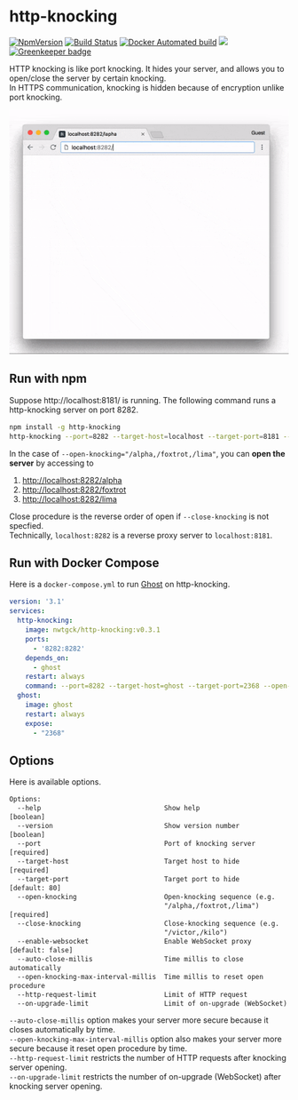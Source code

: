 # http-knocking

[![NpmVersion](https://img.shields.io/npm/v/http-knocking.svg)](https://www.npmjs.com/package/http-knocking)
 [![Build Status](https://travis-ci.com/nwtgck/http-knocking.svg?branch=develop)](https://travis-ci.com/nwtgck/http-knocking) [![Docker Automated build](https://img.shields.io/docker/automated/nwtgck/http-knocking.svg)](https://hub.docker.com/r/nwtgck/http-knocking/) [![](https://images.microbadger.com/badges/image/nwtgck/http-knocking.svg)](https://microbadger.com/images/nwtgck/http-knocking "Get your own image badge on microbadger.com") [![Greenkeeper badge](https://badges.greenkeeper.io/nwtgck/http-knocking.svg)](https://greenkeeper.io/)

HTTP knocking is like port knocking. It hides your server, and allows you to open/close the server by certain knocking.   
In HTTPS communication, knocking is hidden because of encryption unlike port knocking.

![demo1](demo_images/demo1.gif)

## Run with npm

Suppose http://localhost:8181/ is running. The following command runs a http-knocking server on port 8282.

```bash
npm install -g http-knocking
http-knocking --port=8282 --target-host=localhost --target-port=8181 --open-knocking="/alpha,/foxtrot,/lima"
```

In the case of `--open-knocking="/alpha,/foxtrot,/lima"`, you can **open the server** by accessing to

1. <http://localhost:8282/alpha>
1. <http://localhost:8282/foxtrot>
1. <http://localhost:8282/lima>  

Close procedure is the reverse order of open if `--close-knocking` is not specfied.  
Technically, `localhost:8282` is a reverse proxy server to `localhost:8181`.


## Run with Docker Compose

Here is a `docker-compose.yml` to run [Ghost](https://ghost.org/) on http-knocking.

```yaml
version: '3.1'
services:
  http-knocking:
    image: nwtgck/http-knocking:v0.3.1
    ports:
      - '8282:8282'
    depends_on:
      - ghost
    restart: always
    command: --port=8282 --target-host=ghost --target-port=2368 --open-knocking="/alpha,/foxtrot,/lima"
  ghost:
    image: ghost
    restart: always
    expose:
      - "2368"
```

## Options

Here is available options.

```
Options:
  --help                               Show help                       [boolean]
  --version                            Show version number             [boolean]
  --port                               Port of knocking server        [required]
  --target-host                        Target host to hide            [required]
  --target-port                        Target port to hide         [default: 80]
  --open-knocking                      Open-knocking sequence (e.g.
                                       "/alpha,/foxtrot,/lima")       [required]
  --close-knocking                     Close-knocking sequence (e.g.
                                       "/victor,/kilo")
  --enable-websocket                   Enable WebSocket proxy   [default: false]
  --auto-close-millis                  Time millis to close automatically
  --open-knocking-max-interval-millis  Time millis to reset open procedure
  --http-request-limit                 Limit of HTTP request
  --on-upgrade-limit                   Limit of on-upgrade (WebSocket)
```

 `--auto-close-millis` option makes your server more secure because it closes automatically by time.  
 `--open-knocking-max-interval-millis` option also makes your server more secure because it reset open procedure by time.  
 `--http-request-limit` restricts the number of HTTP requests after knocking server opening.  
 `--on-upgrade-limit` restricts the number of on-upgrade (WebSocket) after knocking server opening.  